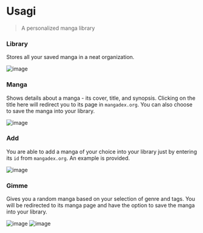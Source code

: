 # Usagi
> A personalized manga library

### Library
Stores all your saved manga in a neat organization.

![image](https://user-images.githubusercontent.com/83194022/166289205-2496476b-c4a8-4c5c-950f-eec77748fa6f.png)

### Manga
Shows details about a manga - its cover, title, and synopsis. Clicking on the title here will redirect you to its page in `mangadex.org`. You can also choose to save the manga into your library.

![image](https://user-images.githubusercontent.com/83194022/166289580-2007dbef-55e2-4436-aa86-8db2754d6fd1.png)

### Add
You are able to add a manga of your choice into your library just by entering its `id` from `mangadex.org`. An example is provided.

![image](https://user-images.githubusercontent.com/83194022/166289763-09b8d489-5a03-4aef-b09d-987d2b98e8fd.png)

### Gimme
Gives you a random manga based on your selection of genre and tags. You will be redirected to its manga page and have the option to save the manga into your library.

![image](https://user-images.githubusercontent.com/83194022/166289913-29e5faaa-cb7a-433e-af8e-2f7605436657.png)
![image](https://user-images.githubusercontent.com/83194022/166289965-4de77cb5-f60c-4255-948c-2b6f666c0786.png)

